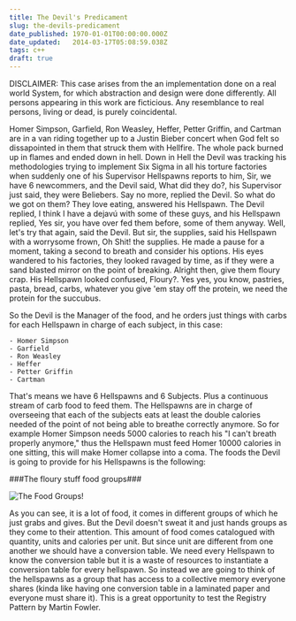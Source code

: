 ```yaml
---
title: The Devil's Predicament
slug: the-devils-predicament
date_published: 1970-01-01T00:00:00.000Z
date_updated:   2014-03-17T05:08:59.038Z
tags: c++
draft: true
---
```


DISCLAIMER: This case arises from the an implementation done on a real world System, for which abstraction and design were done differently. All persons appearing in this work are ficticious. Any resemblance to real persons, living or dead, is purely coincidental.

Homer Simpson, Garfield, Ron Weasley, Heffer, Petter Griffin, and Cartman are in a van riding together up to a Justin Bieber concert when God felt so dissapointed in them that struck them with Hellfire. The whole pack burned up in flames and ended down in hell.
Down in Hell the Devil was tracking his methodologies trying to implement Six Sigma in all his torture factories when suddenly one of his Supervisor Hellspawns reports to him, Sir, we have 6 newcommers, and the Devil said, What did they do?, his Supervisor just said, they were Beliebers.
Say no more, replied the Devil.
So what do we got on them? 
They love eating, answered his Hellspawn. The Devil replied, I think I have a dejavú with some of these guys, and his Hellspawn replied, Yes sir, you have over fed them before, some of them anyway. Well, let's try that again, said the Devil. But sir, the supplies, said his Hellspawn with a worrysome frown, Oh Shit! the supplies. He made a pause for a moment, taking a second to breath and consider his options. His eyes wandered to his factories, they looked ravaged by time, as if they were a sand blasted mirror on the point of breaking. Alright then, give them floury crap. His Hellspawn looked confused, Floury?. Yes yes, you know, pastries, pasta, bread, carbs, whatever you give 'em stay off the protein, we need the protein for the succubus. 

So the Devil is the Manager of the food, and he orders just things with carbs for each Hellspawn in charge of each subject, in this case:

    - Homer Simpson
    - Garfield 
    - Ron Weasley
    - Heffer 
    - Petter Griffin 
    - Cartman 

That's means we have 6  Hellspawns and 6 Subjects. Plus a continuous stream of carb food to feed them. The Hellspawns are in charge of overseeing that each of the subjects eats at least the double calories needed of the point of not being able to breathe correctly anymore. So for example Homer Simpson needs 5000 calories to reach his "I can't breath properly anymore," thus the Hellspawn must feed Homer 10000 calories in one sitting, this will make Homer collapse into a coma. 
The foods the Devil is going to provide for his Hellspawns is the following:

###The floury stuff food groups###

![The Food Groups!](http://res.cloudinary.com/www-claudiordgz-com/image/upload/v1395032775/thefoodgroups_yi59kg.png)

As you can see, it is a lot of food, it comes in different groups of which he just grabs and gives. But the Devil doesn't sweat it and just hands groups as they come to their attention. 
This amount of food comes catalogued with quantity, units and calories per unit. But since unit are different from one another we should have a conversion table. We need every Hellspawn to know the conversion table but it is a waste of resources to instantiate a conversion table for every hellspawn. So instead we are going to think of the hellspawns as a group that has access to a collective memory everyone shares (kinda like having one conversion table in a laminated paper and everyone must share it). This is a great opportunity to test the Registry Pattern by Martin Fowler.
